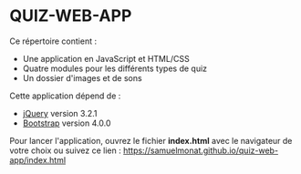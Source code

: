 # QUIZ-WEB-APP

Ce répertoire contient :
- Une application en JavaScript et HTML/CSS
- Quatre modules pour les différents types de quiz
- Un dossier d'images et de sons
    
Cette application dépend de :
- [jQuery](https://jquery.com/) version 3.2.1
- [Bootstrap](https://getbootstrap.com/) version 4.0.0

Pour lancer l'application, ouvrez le fichier **index.html** avec le navigateur de votre choix ou suivez ce lien : https://samuelmonat.github.io/quiz-web-app/index.html

